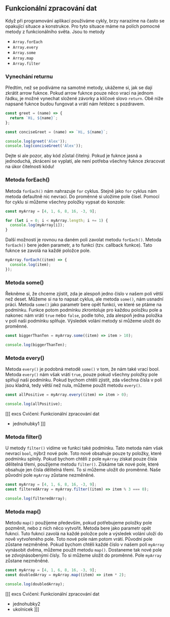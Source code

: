 ## Funkcionální zpracování dat

Když při programování aplikací používáme cykly, brzy narazíme na často se opakující situace a konstrukce. Pro tyto situace máme na polích pomocné metody z funkcionálního světa.
Jsou to metody

- `Array.forEach`
- `Array.every`
- `Array.some`
- `Array.map`
- `Array.filter`

### Vynechání returnu

Předtím, než se podíváme na samotné metody, ukážeme si, jak se dají zkrátit arrow fuknce. Pokud arrow fuknce pouze něco vrací na jednom řádku, je možné vynechat složené závorky a klíčové slovo `return`. Obě níže napsané fuknce budou fungovat a vrátí nám řetězec s pozdravem.

```js
const greet = (name) => {
  return `Hi, ${name}`;
};

const conciseGreet = (name) => `Hi, ${name}`;

console.log(greet('Alex'));
console.log(conciseGreet('Alex'));
```

Dejte si ale pozor, aby kód zůstal čitelný. Pokud je fuknce jasná a jednoduchá, zkrácení se vyplatí, ale není potřeba všechny fuknce zkracovat na úkor čitelnosti kódu!

### Metoda forEach()

Metoda `forEach()` nám nahrazuje `for` cyklus. Stejně jako `for` cyklus nám metoda defaultně nic nevrací. Do proměnné si uložíme pole čísel. Pomocí for cyklu si můžeme všechny položky vypsat do konzole:

```js
const myArray = [4, 1, 6, 8, 16, -3, 9];

for (let i = 0; i < myArray.length; i += 1) {
  console.log(myArray[i]);
}
```

Další možností je rovnou na daném poli zavolat metodu `forEach()`. Metoda `forEach()` bere jeden parametr, a to funkci (tzv. callback funkce). Tato fuknce se zavolá na každé položce pole.

```js
myArray.forEach((item) => {
  console.log(item);
});
```

### Metoda some()

Řekněme si, že chceme zjistit, zda je alespoň jedno číslo v našem poli větší než deset. Můžeme si na to napsat cyklus, ale metoda `some()`, nám usnadní práci. Metoda `some()` jako parametr bere opět funkci, ve které se ptáme na podmínku. Funkce potom podmínku zkrontoluje pro každou položku pole a nakonec nám vrátí `true` nebo `false`, podle toho, zda alespoň jedna položka v poli naši podmínku splňuje. Výsledek volání metody si můžeme uložit do proměnné.

```js
const biggerThanTen = myArray.some((item) => item > 10);

console.log(biggerThanTen);
```

### Metoda every()

Metoda `every()` je podobná metodě `some()` v tom, že nám také vrací bool. Metoda `every()` nám však vrátí `true`, pouze pokud všechny položky pole splňují naši podmínku.
Pokud bychom chtěli zjistit, zda všechna čísla v poli jsou kladná, tedy větší než nula, můžeme použít metodu `every()`.

```js
const allPositive = myArray.every((item) => item > 0);

console.log(allPositive);
```

[[[ excs Cvičení: Funkcionální zpracování dat

- jednohubky1
  ]]]

### Metoda filter()

U metody `filter()` vidíme ve funkci také podmínku. Tato metoda nám však nevrací `bool`, nýbrž nové pole. Toto nové obsahuje pouze ty položky, které podmínku splnily.
Pokud bychom chtěli z pole `myArray` získat pouze čísla dělitelná třemi, použijeme metodu `filter()`. Získáme tak nové pole, které obsahuje jen čísla dělitelná třemi. To si můžeme uložit do proměnné. Naše původní pole `myArray` zůstane nezměněné.

```js
const myArray = [4, 1, 6, 8, 16, -3, 9];
const filteredArray = myArray.filter((item) => item % 3 === 0);

console.log(filteredArray);
```

### Metoda map()

Metodu `map()` použijeme především, pokud potřebujeme položky pole pozměnit, nebo z nich něco vytvořit. Metoda bere jako parametr opět fuknci. Tuto fuknci zavolá na každé položce pole a výsledek volání uloží do nově vytvořeného pole. Toto nové pole nám potom vrátí. Původní pole zůstane nezměněné.
Pokud bychom chtěli každé číslo v našem poli `myArray` vynásobit dvěma, můžeme použít metodu `map()`. Dostaneme tak nové pole se zdvojnásobenými čísly. To si můžeme uložit do proměnné. Pole `myArray` zůstane nezměněné.

```js
const myArray = [4, 1, 6, 8, 16, -3, 9];
const doubledArray = myArray.map((item) => item * 2);

console.log(doubledArray);
```

[[[ excs Cvičení: Funkcionální zpracování dat

- jednohubky2
- ukolnicek
  ]]]
